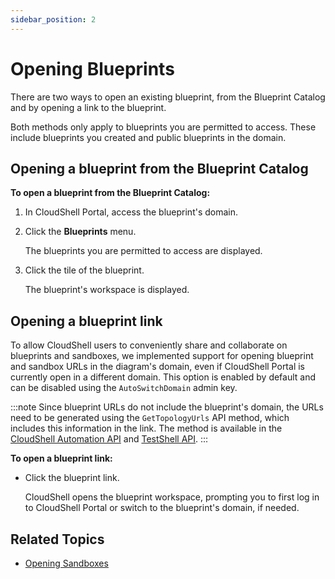 ```yaml
---
sidebar_position: 2
---
```


# Opening Blueprints

There are two ways to open an existing blueprint, from the Blueprint Catalog and by opening a link to the blueprint.

Both methods only apply to blueprints you are permitted to access. These include blueprints you created and public blueprints in the domain.

## Opening a blueprint from the Blueprint Catalog

**To open a blueprint from the Blueprint Catalog:**

1. In CloudShell Portal, access the blueprint's domain.
2. Click the **Blueprints** menu.
    
    The blueprints you are permitted to access are displayed.
    
3. Click the tile of the blueprint.
    
    The blueprint's workspace is displayed.
    

## Opening a blueprint link

To allow CloudShell users to conveniently share and collaborate on blueprints and sandboxes, we implemented support for opening blueprint and sandbox URLs in the diagram's domain, even if CloudShell Portal is currently open in a different domain. This option is enabled by default and can be disabled using the `AutoSwitchDomain` admin key.

:::note
Since blueprint URLs do not include the blueprint's domain, the URLs need to be generated using the `GetTopologyUrls` API method, which includes this information in the link. The method is available in the [CloudShell Automation API](https://help.quali.com/Online%20Help/0.0/Python-API/cloudshell.api.html?highlight=gettopologyurls#cloudshell.api.cloudshell_api.CloudShellAPISession.GetTopologyUrls) and [TestShell API](https://help.quali.com/Online%20Help/0.0/TestShell-API/TestShell%20XML%20RPC%20API.html#GetTopologyUrls).
:::

**To open a blueprint link:**

- Click the blueprint link.
    
    CloudShell opens the blueprint workspace, prompting you to first log in to CloudShell Portal or switch to the blueprint's domain, if needed.
    

## Related Topics

- [Opening Sandboxes](https://help.quali.com/Online%20Help/0.0/Portal/Content/CSP/LAB-MNG/Sndbx-Open.htm)